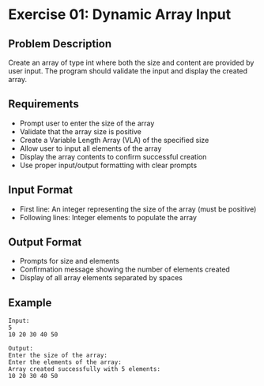 # Exercise 01: Dynamic Array Input

## Problem Description
Create an array of type int where both the size and content are provided by user input. The program should validate the input and display the created array.

## Requirements
- Prompt user to enter the size of the array
- Validate that the array size is positive
- Create a Variable Length Array (VLA) of the specified size
- Allow user to input all elements of the array
- Display the array contents to confirm successful creation
- Use proper input/output formatting with clear prompts

## Input Format
- First line: An integer representing the size of the array (must be positive)
- Following lines: Integer elements to populate the array

## Output Format
- Prompts for size and elements
- Confirmation message showing the number of elements created
- Display of all array elements separated by spaces

## Example
```
Input:
5
10 20 30 40 50

Output:
Enter the size of the array:
Enter the elements of the array:
Array created successfully with 5 elements:
10 20 30 40 50
```